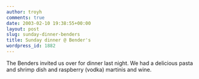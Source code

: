```yaml
---
author: troyh
comments: true
date: 2003-02-10 19:38:55+00:00
layout: post
slug: sunday-dinner-benders
title: Sunday dinner @ Bender's
wordpress_id: 1882
---
```


The Benders invited us over for dinner last night. We had a delicious pasta and shrimp dish and raspberry (vodka) martinis and wine.
